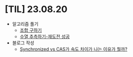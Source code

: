 # [TIL] 23.08.20

* 알고리즘 풀기
  * [조합 구하기](../java_algorithm/inflearn_algorithm_lecture/src/dfs_and_bfs/조합_구하기/Main.java)
  * [수열 추측하기-재도전 성공](../java_algorithm/inflearn_algorithm_lecture/src/dfs_and_bfs/수열_추측하기/Main.java)
* 블로그 작성
  * [Synchronized vs CAS가 속도 차이가 나는 이유가 뭘까?](https://velog.io/@developerwan/Synchronized-vs-CAS%EA%B0%80-%EC%86%8D%EB%8F%84-%EC%B0%A8%EC%9D%B4%EA%B0%80-%EB%82%98%EB%8A%94-%EC%9D%B4%EC%9C%A0%EA%B0%80-%EB%AD%98%EA%B9%8C)
